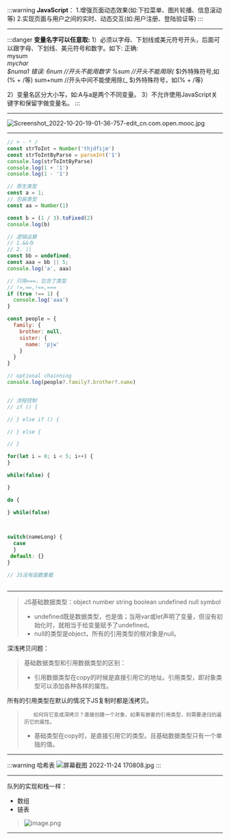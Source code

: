 :::warning
**JavaScript**：
1.增强页面动态效果(如:下拉菜单、图片轮播、信息滚动等)
2.实现页面与用户之间的实时、动态交互(如:用户注册、登陆验证等)
:::

---

:::danger
**变量名字可以任意取:**
1）必须以字母、下划线或美元符号开头，后面可以跟字母、下划线、美元符号和数字。如下:
正确:           
    mysum            
    _mychar         
    $numa1
错误:
  6num  //开头不能用数字
  %sum //开头不能用除(_ $)外特殊符号,如(%  + /等)
  sum+num //开头中间不能使用除(_ $)外特殊符号，如(%  + /等)

2）变量名区分大小写，如:A与a是两个不同变量。
3）不允许使用JavaScript关键字和保留字做变量名。
:::

---

![Screenshot_2022-10-20-19-01-36-757-edit_cn.com.open.mooc.jpg](https://cdn.nlark.com/yuque/0/2022/jpeg/29535083/1666263735547-05ed21fc-d155-4842-985e-782e0bfa5311.jpeg#crop=0&crop=0&crop=1&crop=1&from=url&id=W4q2z&margin=%5Bobject%20Object%5D&name=Screenshot_2022-10-20-19-01-36-757-edit_cn.com.open.mooc.jpg&originHeight=1713&originWidth=1419&originalType=binary&ratio=1&rotation=0&showTitle=false&size=293939&status=done&style=none&title=)

---

```javascript
// + - * /
const strToInt = Number('thjdfijm')
const strToIntByParse = parseInt('1')
console.log(strToIntByParse)
console.log(1 + '1')
console.log(1 - '1')

// 原生类型
const a = 1;
// 包装类型
const aa = Number(1)

const b = (1 / 3).toFixed(2)
console.log(b)

// 逻辑运算
// 1.&&与
// 2. ||
const bb = undefined;
const aaa = bb || 5;
console.log('a', aaa)

// 只用===，包含了类型
// !=,==,!==,===
if (true !== 1) {
  console.log('aaa')
}

const people = {
  family: {
    brother: null,
    sister: {
      name: 'pjw'
    }
  }
}

// optional chainning
console.log(people?.family?.brother?.name)


// 流程控制
// if () {

// } else if () {

// } else {

// }

for(let i = 0; i < 5; i++) {
}

while(false) {

}

do {

} while(false)


 
switch(nameLong) {
  case 
  }
 default: {}
}

// JS没有函数重载
 
```

---

> JS基础数据类型：object    number    string     boolean      undefined      null     symbol
> - undefined既是数据类型，也是值；当用var或let声明了变量，但没有初始化时，就相当于给变量赋予了undefined。
> - null的类型是object，所有的引用类型的根对象是null。
> 
深浅拷贝问题：
> 基础数据类型和引用数据类型的区别： 
> - 引用数据类型在copy的时候是直接引用它的地址。引用类型，即对象类型可以添加各种各样的属性。
> 
所有的引用类型在默认的情况下JS复制时都是浅拷贝。
>        如何将它变成深拷贝？直接创建一个对象，如果有嵌套的引用类型，则需要递归的遍历它的属性。
> - 基础类型在copy时，是直接引用它的类型。且基础数据类型只有一个单独的值。


---

:::warning
 哈希表
![屏幕截图 2022-11-24 170808.jpg](https://cdn.nlark.com/yuque/0/2022/jpeg/29535083/1669280999490-f3aefcb4-e1e2-4f74-94cf-946053a77337.jpeg#clientId=u1eaef1bd-a415-4&crop=0&crop=0&crop=1&crop=1&from=ui&id=u09728154&margin=%5Bobject%20Object%5D&name=%E5%B1%8F%E5%B9%95%E6%88%AA%E5%9B%BE%202022-11-24%20170808.jpg&originHeight=718&originWidth=1233&originalType=binary&ratio=1&rotation=0&showTitle=false&size=54960&status=done&style=none&taskId=u4fc20e9a-9615-4185-9944-3a769cb35da&title=)
:::
 

---

队列的实现和栈一样：

- 数组
- 链表
> ![image.png](https://cdn.nlark.com/yuque/0/2022/png/29535083/1669282219882-7e7eaee4-6c43-480d-98a4-6e8a89d5ef67.png#clientId=uf4227994-93ef-4&crop=0&crop=0&crop=1&crop=1&from=paste&height=614&id=u49d80097&margin=%5Bobject%20Object%5D&name=image.png&originHeight=768&originWidth=1373&originalType=binary&ratio=1&rotation=0&showTitle=false&size=70673&status=done&style=none&taskId=u47afd052-a1c3-40c1-aabf-e9c28242a71&title=&width=1098.4)


---



